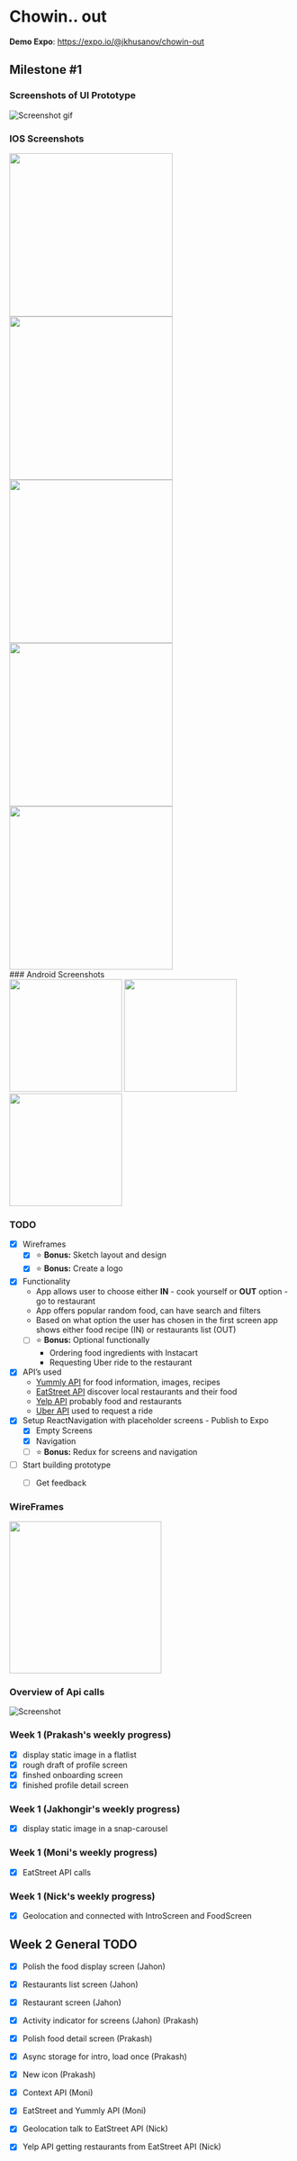 # Chowin.. out



**Demo Expo**:
https://expo.io/@jkhusanov/chowin-out

## Milestone #1

### Screenshots of UI Prototype 
![Screenshot gif](https://github.com/makkhay/Chowin_out/blob/master/assets/Screenshots/Demo.gif)

### IOS Screenshots
<div style={{display: flex; flex-direction: row}}>
  <img src="/assets/Screenshots/one.png" width="290" />
  <img src="/assets/Screenshots/two.png" width="290" />
  <img src="/assets/Screenshots/three.png" width="290" />
</div>

<div style={{display: flex; flex-direction: row}}>
  <img src="/assets/Screenshots/four.png" width="290" />
  <img src="/assets/Screenshots/five.png" width="290" />
 
</div>
### Android Screenshots

<div style={{display: flex; flex-direction: row}}>
   <img src="/assets/Screenshots/android/oneAndroid.png" width="200" />
  <img src="/assets/Screenshots/android/two.png" width="200" />
  <img src="/assets/Screenshots/android/three.png" width="200" />

</div>





### TODO

- [x] Wireframes
  - [x] :star: **Bonus:** Sketch layout and design
  - [x] :star: **Bonus:** Create a logo
- [x] Functionality
  * App allows user to choose either **IN** - cook yourself or **OUT** option - go to restaurant 
  * App offers popular random food, can have search and filters
  * Based on what option the user has chosen in the first screen app shows either food recipe (IN) or restaurants list (OUT)
  - [ ] :star: **Bonus:** Optional functionally
    * Ordering food ingredients with Instacart
    * Requesting Uber ride to the restaurant
- [x] API’s used
  * [Yummly API](https://developer.yummly.com/) for food information, images, recipes 
  * [EatStreet API](https://developers.eatstreet.com/) discover local restaurants and their food
  * [Yelp API](https://www.yelp.com/developers) probably food and restaurants 
  * [Uber API](https://developer.uber.com/) used to request a ride
- [x] Setup ReactNavigation with placeholder screens - Publish to Expo
  - [x] Empty Screens
  - [x] Navigation
  - [ ] :star: **Bonus:** Redux for screens and navigation 
- [ ] Start building prototype
  - [ ] Get feedback


### WireFrames 

<div style={{display: flex; flex-direction: row}}>
  <img src="project-plan-files/first-basic-sketch.jpg" width="270" />

</div>

### Overview of Api calls 

![Screenshot](https://github.com/mobile-space/chowin-out/blob/master/project-plan-files/Api%20calls%20and%20main_frame.jpg)

### Week 1 (Prakash's weekly progress)
- [x] display static image in a flatlist 
- [x] rough draft of profile screen
- [x] finshed onboarding screen 
- [x] finished profile detail screen

### Week 1 (Jakhongir's weekly progress)

- [x] display static image in a snap-carousel

### Week 1 (Moni's weekly progress)
- [x] EatStreet API calls

### Week 1 (Nick's weekly progress)
- [x] Geolocation and connected with IntroScreen and FoodScreen

## Week 2 General TODO

- [x] Polish the food display screen (Jahon)
- [x] Restaurants list screen (Jahon)
- [x] Restaurant screen (Jahon)

- [x] Activity indicator for screens (Jahon) (Prakash)
- [x] Polish food detail screen (Prakash)
- [x] Async storage for intro, load once (Prakash)
- [x] New icon (Prakash)

- [x] Context API (Moni)
- [x] EatStreet and Yummly API (Moni)


- [x] Geolocation talk to EatStreet API (Nick)
- [x] Yelp API getting restaurants from EatStreet API (Nick)
